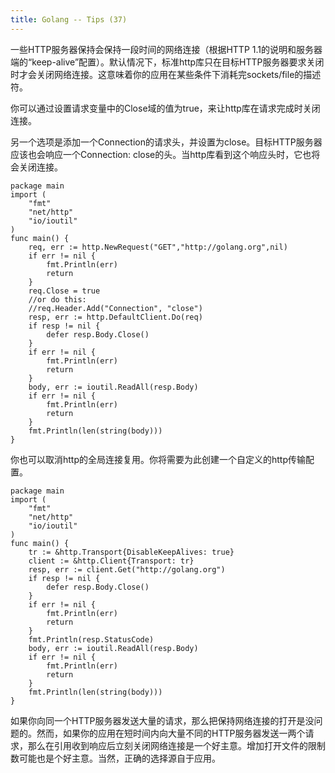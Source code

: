 ```yaml
---
title: Golang -- Tips (37)
---
```


一些HTTP服务器保持会保持一段时间的网络连接（根据HTTP 1.1的说明和服务器端的“keep-alive”配置）。默认情况下，标准http库只在目标HTTP服务器要求关闭时才会关闭网络连接。这意味着你的应用在某些条件下消耗完sockets/file的描述符。

你可以通过设置请求变量中的Close域的值为true，来让http库在请求完成时关闭连接。

另一个选项是添加一个Connection的请求头，并设置为close。目标HTTP服务器应该也会响应一个Connection: close的头。当http库看到这个响应头时，它也将会关闭连接。
```
package main
import (  
    "fmt"
    "net/http"
    "io/ioutil"
)
func main() {  
    req, err := http.NewRequest("GET","http://golang.org",nil)
    if err != nil {
        fmt.Println(err)
        return
    }
    req.Close = true
    //or do this:
    //req.Header.Add("Connection", "close")
    resp, err := http.DefaultClient.Do(req)
    if resp != nil {
        defer resp.Body.Close()
    }
    if err != nil {
        fmt.Println(err)
        return
    }
    body, err := ioutil.ReadAll(resp.Body)
    if err != nil {
        fmt.Println(err)
        return
    }
    fmt.Println(len(string(body)))
}
```

你也可以取消http的全局连接复用。你将需要为此创建一个自定义的http传输配置。

```
package main
import (  
    "fmt"
    "net/http"
    "io/ioutil"
)
func main() {  
    tr := &http.Transport{DisableKeepAlives: true}
    client := &http.Client{Transport: tr}
    resp, err := client.Get("http://golang.org")
    if resp != nil {
        defer resp.Body.Close()
    }
    if err != nil {
        fmt.Println(err)
        return
    }
    fmt.Println(resp.StatusCode)
    body, err := ioutil.ReadAll(resp.Body)
    if err != nil {
        fmt.Println(err)
        return
    }
    fmt.Println(len(string(body)))
}
```

如果你向同一个HTTP服务器发送大量的请求，那么把保持网络连接的打开是没问题的。然而，如果你的应用在短时间内向大量不同的HTTP服务器发送一两个请求，那么在引用收到响应后立刻关闭网络连接是一个好主意。增加打开文件的限制数可能也是个好主意。当然，正确的选择源自于应用。


